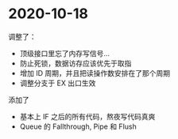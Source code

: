 # 2020-10-18

调整了：

- 顶级接口里忘了内存写信号...
- 防止死锁，数据访存应该优先于取指
- 增加 ID 周期，并且把读操作数安排在了那个周期
- 调整分支于 EX 出口生效

添加了

- 基本上 IF 之后的所有代码，熬夜写代码真爽
- Queue 的 Fallthrough, Pipe 和 Flush
